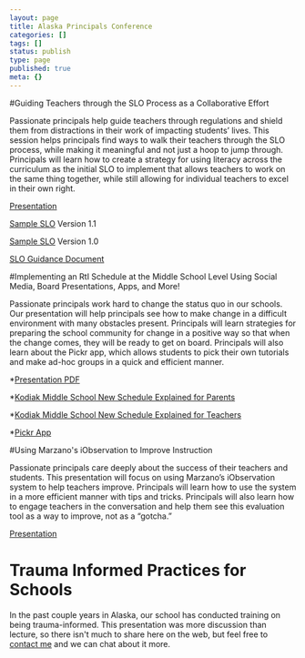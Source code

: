 ```yaml
---
layout: page
title: Alaska Principals Conference
categories: []
tags: []
status: publish
type: page
published: true
meta: {}
---
```


#Guiding Teachers through the SLO Process as a Collaborative Effort


Passionate principals help guide teachers through regulations and shield them from distractions in their work of impacting students’ lives. This session helps principals find ways to walk their teachers through the SLO process, while making it meaningful and not just a hoop to jump through. Principals will learn how to create a strategy for using literacy across the curriculum as the initial SLO to implement that allows teachers to work on the same thing together, while still allowing for individual teachers to excel in their own right.



[Presentation](/s/SLO-Presentationkey-4foz.pdf)

[Sample SLO](/s/SLO-Jethro-Jones-1-1.docx) Version 1.1

[Sample SLO](/s/SLO-Jethro-Jones.docx) Version 1.0

[SLO Guidance Document](/s/1-TLSI-Handout-Packet.pdf)























#Implementing an RtI Schedule at the Middle School Level Using Social Media, Board Presentations, Apps, and More!


Passionate principals work hard to change the status quo in our schools. Our presentation will help principals see how to make change in a difficult environment with many obstacles present. Principals will learn strategies for preparing the school community for change in a positive way so that when the change comes, they will be ready to get on board. Principals will also learn about the Pickr app, which allows students to pick their own tutorials and make ad-hoc groups in a quick and efficient manner.



*[Presentation PDF](http://cl.ly/dZhA)


*[Kodiak Middle School New Schedule Explained for Parents](https://www.youtube.com/watch?v=SfdNcs3Afc4)


*[Kodiak Middle School New Schedule Explained for Teachers](https://www.youtube.com/watch?v=St4jYfXX1Oc)


*[Pickr App](http://www.pickr.org/)























#Using Marzano's iObservation to Improve Instruction


Passionate principals care deeply about the success of their teachers and students. This presentation will focus on using
Marzano’s iObservation system to help teachers improve. Principals will learn how to use the system in a more efficient manner with tips and tricks. Principals will also learn how to engage teachers in the conversation and help them see this evaluation tool as a way to improve, not as a “gotcha.”



[Presentation](/s/iObservation.pdf)























# Trauma Informed Practices for Schools


In the past couple years in Alaska, our school has conducted training on being trauma-informed. This presentation was more discussion than lecture, so there isn't much to share here on the web, but feel free to 
[contact me](http://calendly.com/jethro-jones/15min) and we can chat about it more.
